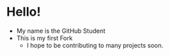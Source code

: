 # Hello!
* My name is the GitHub Student
* This is my first Fork
  * I hope to be contributing to many projects soon.